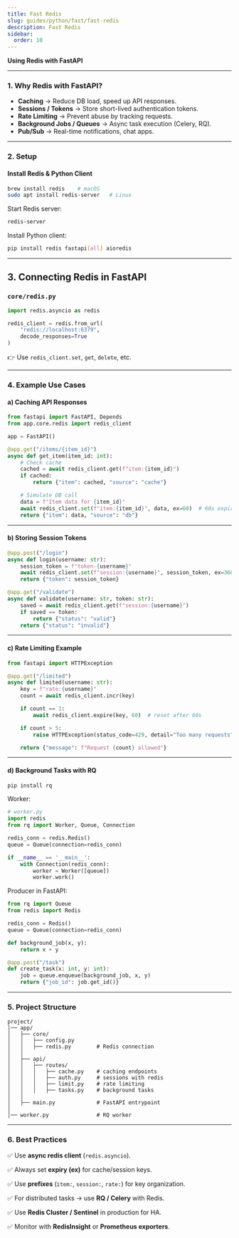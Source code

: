 ```yaml
---
title: Fast Redis
slug: guides/python/fast/fast-redis
description: Fast Redis
sidebar:
  order: 10
---
```


**Using Redis with FastAPI**

---

### 1. Why Redis with FastAPI?

- **Caching** → Reduce DB load, speed up API responses.
- **Sessions / Tokens** → Store short-lived authentication tokens.
- **Rate Limiting** → Prevent abuse by tracking requests.
- **Background Jobs / Queues** → Async task execution (Celery, RQ).
- **Pub/Sub** → Real-time notifications, chat apps.

---

### 2. Setup

#### Install Redis & Python Client

```bash
brew install redis    # macOS
sudo apt install redis-server   # Linux
```

Start Redis server:

```bash
redis-server
```

Install Python client:

```bash
pip install redis fastapi[all] aioredis
```

---

## 3. Connecting Redis in FastAPI

### `core/redis.py`

```python
import redis.asyncio as redis

redis_client = redis.from_url(
    "redis://localhost:6379",
    decode_responses=True
)
```

👉 Use `redis_client.set`, `get`, `delete`, etc.

---

### 4. Example Use Cases

#### a) **Caching API Responses**

```python
from fastapi import FastAPI, Depends
from app.core.redis import redis_client

app = FastAPI()

@app.get("/items/{item_id}")
async def get_item(item_id: int):
    # Check cache
    cached = await redis_client.get(f"item:{item_id}")
    if cached:
        return {"item": cached, "source": "cache"}

    # Simulate DB call
    data = f"Item data for {item_id}"
    await redis_client.set(f"item:{item_id}", data, ex=60)  # 60s expiry
    return {"item": data, "source": "db"}
```

---

#### b) **Storing Session Tokens**

```python
@app.post("/login")
async def login(username: str):
    session_token = f"token-{username}"
    await redis_client.set(f"session:{username}", session_token, ex=3600)  # 1h session
    return {"token": session_token}

@app.get("/validate")
async def validate(username: str, token: str):
    saved = await redis_client.get(f"session:{username}")
    if saved == token:
        return {"status": "valid"}
    return {"status": "invalid"}
```

---

#### c) **Rate Limiting Example**

```python
from fastapi import HTTPException

@app.get("/limited")
async def limited(username: str):
    key = f"rate:{username}"
    count = await redis_client.incr(key)

    if count == 1:
        await redis_client.expire(key, 60)  # reset after 60s

    if count > 5:
        raise HTTPException(status_code=429, detail="Too many requests")

    return {"message": f"Request {count} allowed"}
```

---

#### d) **Background Tasks with RQ**

```bash
pip install rq
```

Worker:

```python
# worker.py
import redis
from rq import Worker, Queue, Connection

redis_conn = redis.Redis()
queue = Queue(connection=redis_conn)

if __name__ == '__main__':
    with Connection(redis_conn):
        worker = Worker([queue])
        worker.work()
```

Producer in FastAPI:

```python
from rq import Queue
from redis import Redis

redis_conn = Redis()
queue = Queue(connection=redis_conn)

def background_job(x, y):
    return x + y

@app.post("/task")
def create_task(x: int, y: int):
    job = queue.enqueue(background_job, x, y)
    return {"job_id": job.get_id()}
```

---

### 5. Project Structure

```
project/
│── app/
│   ├── core/
│   │   ├── config.py
│   │   ├── redis.py        # Redis connection
│   │
│   ├── api/
│   │   ├── routes/
│   │   │   ├── cache.py    # caching endpoints
│   │   │   ├── auth.py     # sessions with redis
│   │   │   ├── limit.py    # rate limiting
│   │   │   ├── tasks.py    # background tasks
│   │
│   ├── main.py             # FastAPI entrypoint
│
│── worker.py               # RQ worker
```

---

### 6. Best Practices

✅ Use **async redis client** (`redis.asyncio`).

✅ Always set **expiry (ex)** for cache/session keys.

✅ Use **prefixes** (`item:`, `session:`, `rate:`) for key organization.

✅ For distributed tasks → use **RQ / Celery** with Redis.

✅ Use **Redis Cluster / Sentinel** in production for HA.

✅ Monitor with **RedisInsight** or **Prometheus exporters**.
